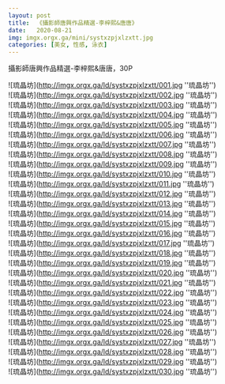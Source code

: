 ```yaml
---
layout: post
title:  《攝影師唐興作品精選-李梓熙&唐唐》
date:   2020-08-21
img: imgx.orgx.ga/mini/systxzpjxlzxtt.jpg
categories: [美女, 性感, 泳衣]
---
```


攝影師唐興作品精選-李梓熙&唐唐，30P

![琉晶坊](http://imgx.orgx.ga/ld/systxzpjxlzxtt/001.jpg ''琉晶坊'') <br>
![琉晶坊](http://imgx.orgx.ga/ld/systxzpjxlzxtt/002.jpg ''琉晶坊'') <br>
![琉晶坊](http://imgx.orgx.ga/ld/systxzpjxlzxtt/003.jpg ''琉晶坊'') <br>
![琉晶坊](http://imgx.orgx.ga/ld/systxzpjxlzxtt/004.jpg ''琉晶坊'') <br>
![琉晶坊](http://imgx.orgx.ga/ld/systxzpjxlzxtt/005.jpg ''琉晶坊'') <br>
![琉晶坊](http://imgx.orgx.ga/ld/systxzpjxlzxtt/006.jpg ''琉晶坊'') <br>
![琉晶坊](http://imgx.orgx.ga/ld/systxzpjxlzxtt/007.jpg ''琉晶坊'') <br>
![琉晶坊](http://imgx.orgx.ga/ld/systxzpjxlzxtt/008.jpg ''琉晶坊'') <br>
![琉晶坊](http://imgx.orgx.ga/ld/systxzpjxlzxtt/009.jpg ''琉晶坊'') <br>
![琉晶坊](http://imgx.orgx.ga/ld/systxzpjxlzxtt/010.jpg ''琉晶坊'') <br>
![琉晶坊](http://imgx.orgx.ga/ld/systxzpjxlzxtt/011.jpg ''琉晶坊'') <br>
![琉晶坊](http://imgx.orgx.ga/ld/systxzpjxlzxtt/012.jpg ''琉晶坊'') <br>
![琉晶坊](http://imgx.orgx.ga/ld/systxzpjxlzxtt/013.jpg ''琉晶坊'') <br>
![琉晶坊](http://imgx.orgx.ga/ld/systxzpjxlzxtt/014.jpg ''琉晶坊'') <br>
![琉晶坊](http://imgx.orgx.ga/ld/systxzpjxlzxtt/015.jpg ''琉晶坊'') <br>
![琉晶坊](http://imgx.orgx.ga/ld/systxzpjxlzxtt/016.jpg ''琉晶坊'') <br>
![琉晶坊](http://imgx.orgx.ga/ld/systxzpjxlzxtt/017.jpg ''琉晶坊'') <br>
![琉晶坊](http://imgx.orgx.ga/ld/systxzpjxlzxtt/018.jpg ''琉晶坊'') <br>
![琉晶坊](http://imgx.orgx.ga/ld/systxzpjxlzxtt/019.jpg ''琉晶坊'') <br>
![琉晶坊](http://imgx.orgx.ga/ld/systxzpjxlzxtt/020.jpg ''琉晶坊'') <br>
![琉晶坊](http://imgx.orgx.ga/ld/systxzpjxlzxtt/021.jpg ''琉晶坊'') <br>
![琉晶坊](http://imgx.orgx.ga/ld/systxzpjxlzxtt/022.jpg ''琉晶坊'') <br>
![琉晶坊](http://imgx.orgx.ga/ld/systxzpjxlzxtt/023.jpg ''琉晶坊'') <br>
![琉晶坊](http://imgx.orgx.ga/ld/systxzpjxlzxtt/024.jpg ''琉晶坊'') <br>
![琉晶坊](http://imgx.orgx.ga/ld/systxzpjxlzxtt/025.jpg ''琉晶坊'') <br>
![琉晶坊](http://imgx.orgx.ga/ld/systxzpjxlzxtt/026.jpg ''琉晶坊'') <br>
![琉晶坊](http://imgx.orgx.ga/ld/systxzpjxlzxtt/027.jpg ''琉晶坊'') <br>
![琉晶坊](http://imgx.orgx.ga/ld/systxzpjxlzxtt/028.jpg ''琉晶坊'') <br>
![琉晶坊](http://imgx.orgx.ga/ld/systxzpjxlzxtt/029.jpg ''琉晶坊'') <br>
![琉晶坊](http://imgx.orgx.ga/ld/systxzpjxlzxtt/030.jpg ''琉晶坊'') <br>
